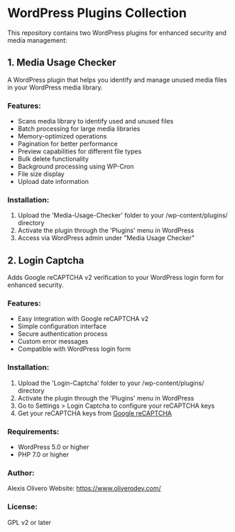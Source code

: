 # WordPress Plugins Collection

This repository contains two WordPress plugins for enhanced security and media management:

## 1. Media Usage Checker

A WordPress plugin that helps you identify and manage unused media files in your WordPress media library.

### Features:
- Scans media library to identify used and unused files
- Batch processing for large media libraries
- Memory-optimized operations
- Pagination for better performance
- Preview capabilities for different file types
- Bulk delete functionality
- Background processing using WP-Cron
- File size display
- Upload date information

### Installation:
1. Upload the 'Media-Usage-Checker' folder to your /wp-content/plugins/ directory
2. Activate the plugin through the 'Plugins' menu in WordPress
3. Access via WordPress admin under "Media Usage Checker"

## 2. Login Captcha

Adds Google reCAPTCHA v2 verification to your WordPress login form for enhanced security.

### Features:
- Easy integration with Google reCAPTCHA v2
- Simple configuration interface
- Secure authentication process
- Custom error messages
- Compatible with WordPress login form

### Installation:
1. Upload the 'Login-Captcha' folder to your /wp-content/plugins/ directory
2. Activate the plugin through the 'Plugins' menu in WordPress
3. Go to Settings > Login Captcha to configure your reCAPTCHA keys
4. Get your reCAPTCHA keys from [Google reCAPTCHA](https://www.google.com/recaptcha)

### Requirements:
- WordPress 5.0 or higher
- PHP 7.0 or higher

### Author:
Alexis Olivero
Website: https://www.oliverodev.com/

### License:
GPL v2 or later
